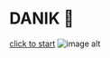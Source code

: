# DANIK 💸

[click to start](https://danyokkk.github.io/3D-Endless-Game/)
![image alt](https://github.com/Danyokkk/danyokkk.github.io/blob/88089ed292c4d81742a9a452a51b09e2a3b54c60/0F57DB91-5387-407A-836D-EEA3677D0DDB.jpeg)
